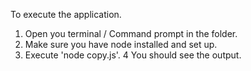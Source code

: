 To execute the application.

1. Open you terminal / Command prompt in the folder.
2. Make sure you have node installed and set up.
3. Execute 'node copy.js'.
4 You should see the output.